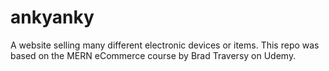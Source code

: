 # ankyanky
A website selling many different electronic devices or items. This repo was based on the MERN eCommerce course by Brad Traversy on Udemy.
